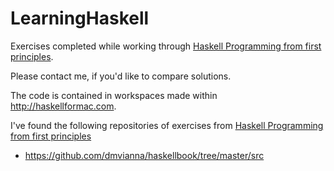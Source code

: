 # LearningHaskell
Exercises completed while working through [Haskell Programming from first principles](http://haskellbook.com). 

Please contact me, if you'd like to compare solutions.

The code is contained in workspaces made within http://haskellformac.com.

I've found the following repositories of exercises from [Haskell Programming from first principles](http://haskellbook.com)
* https://github.com/dmvianna/haskellbook/tree/master/src
